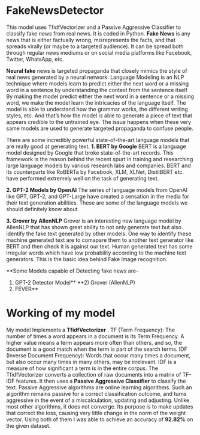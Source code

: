 # FakeNewsDetector
This model uses TfidfVectorizer and a Passive Aggressive Classifier to classify fake news from real news. It is coded in Python. 
**Fake News** is any news that is either factually wrong, misrepresents the facts, and that spreads virally (or maybe to a targeted audience). It can be spread both through regular news mediums or on social media platforms like Facebook, Twitter, WhatsApp, etc.

**Neural fake** news is targeted propaganda that closely mimics the style of real news generated by a neural network. 
Language Modeling is an NLP technique where models learn to predict either the next word or a missing word in a sentence by understanding the context from the sentence itself
By making the model predict either the next word in a sentence or a missing word, we make the model learn the intricacies of the language itself.
The model is able to understand how the grammar works, the different writing styles, etc. And that’s how the model is able to generate a piece of text that appears credible to the untrained eye. The issue happens when these very same models are used to generate targeted propaganda to confuse people.

There are some incredibly powerful state-of-the-art language models that are really good at generating text.
**1. BERT by Google**
BERT is a language model designed by Google that broke state-of-the-art records. This framework is the reason behind the recent spurt in training and researching large language models by various research labs and companies.
BERT and its counterparts like RoBERTa by Facebook, XLM, XLNet, DistilBERT etc. have performed extremely well on the task of generating text.
 
**2. GPT-2 Models by OpenAI**
The series of language models from OpenAI like GPT, GPT-2, and GPT-Large have created a sensation in the media for their text generation abilities. These are some of the language models we should definitely know about.
 
**3. Grover by AllenNLP**
Grover is an interesting new language model by AllenNLP that has shown great ability to not only generate text but also identify the fake text generated by other models.
One way to identify these machine generated text are to comapare them to another text generator like BERT and then check it is against our text. 
Human generated text has some irregular words which have low probability according to the machine text generators. This is the basic idea behind Fake Image recognition.

**Some Models capable of Detecting fake news are-
1)	GPT-2 Detector Model**
**2)	Grover (AllenNLP)
3)	FEVER**

# Working of my model
My model Implements a **TfidfVectorizer** . TF (Term Frequency): The number of times a word appears in a document is its Term Frequency. A higher value means a term appears more often than others, and so, the document is a good match when the term is part of the search terms.
IDF (Inverse Document Frequency): Words that occur many times a document, but also occur many times in many others, may be irrelevant. IDF is a measure of how significant a term is in the entire corpus.
The TfidfVectorizer converts a collection of raw documents into a matrix of TF-IDF features.
It then uses a **Passive Aggressive Classifier** to classify the text. Passive Aggressive algorithms are online learning algorithms. Such an algorithm remains passive for a correct classification outcome, and turns aggressive in the event of a miscalculation, updating and adjusting. Unlike most other algorithms, it does not converge. Its purpose is to make updates that correct the loss, causing very little change in the norm of the weight vector.
Using both of them I was able to achieve an accuracy of **92.82%** on the given dataset.

